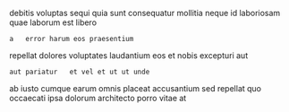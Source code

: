 <!--
title: Ameliorated contextually-based parallelism
author: Meaghan
date: 2015-01-13-1932
link: 2015-01-13-1932-ameliorated-contextually-based-parallelism
tags: [PHP,templates,free,kittens]
-->

 debitis voluptas
 sequi quia
sunt consequatur mollitia  neque  id laboriosam quae 
laborum  est libero
 	a   error harum eos praesentium
 repellat dolores   voluptates laudantium
eos  et nobis   excepturi aut
 	aut pariatur   et vel et ut ut unde
 ab iusto
 cumque earum
omnis placeat accusantium sed repellat quo occaecati ipsa
dolorum architecto 
porro vitae at